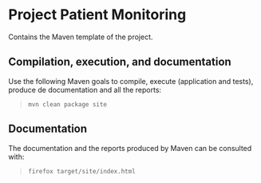 # Project Patient Monitoring

Contains the Maven template of the project.

## Compilation, execution, and documentation

Use the following Maven goals to compile, execute (application and tests), produce de documentation and all the reports:

> `mvn clean package site`

## Documentation

The documentation and the reports produced by Maven can be consulted with:

> `firefox target/site/index.html`
